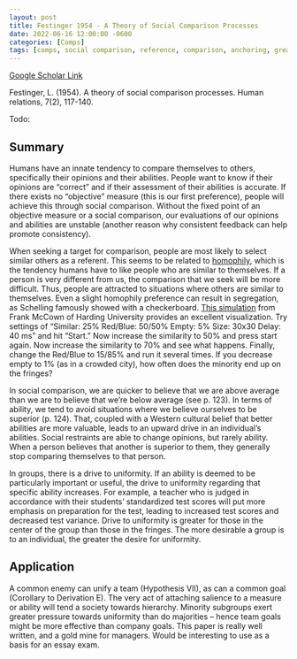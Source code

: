 ```yaml
---
layout: post
title: Festinger 1954 - A Theory of Social Comparison Processes
date: 2022-06-16 12:00:00 -0600
categories: [Comps]
tags: [comps, social comparison, reference, comparison, anchoring, great paper]
---
```

[Google Scholar Link](https://scholar.google.com/scholar?hl=en&as_sdt=0%2C45&q=A+theory+of+social+comparison+processes.&btnG=&oq=A+theory+of+social+comparison+processes)

Festinger, L. (1954). A theory of social comparison processes. Human relations, 7(2), 117-140. 

Todo: 
## Summary
Humans have an innate tendency to compare themselves to others, specifically their opinions and their abilities.  People want to know if their opinions are “correct” and if their assessment of their abilities is accurate.  If there exists no “objective” measure (this is our first preference), people will achieve this through social comparison.  Without the fixed point of an objective measure or a social comparison, our evaluations of our opinions and abilities are unstable (another reason why consistent feedback can help promote consistency).

When seeking a target for comparison, people are most likely to select similar others as a referent.  This seems to be related to [homophily](https://dictionary.apa.org/homophily), which is the tendency humans have to like people who are similar to themselves.  If a person is very different from us, the comparison that we seek will be more difficult.  Thus, people are attracted to situations where others are similar to themselves.  Even a slight homophily preference can result in segregation, as Schelling famously showed with a checkerboard.  [This simulation](http://nifty.stanford.edu/2014/mccown-schelling-model-segregation/) from Frank McCown of Harding University provides an excellent visualization.  Try settings of “Similar: 25%  Red/Blue: 50/50%  Empty: 5%  Size: 30x30  Delay: 40 ms” and hit “Start.”  Now increase the similarity to 50% and press start again.  Now increase the similarity to 70% and see what happens. Finally, change the Red/Blue to 15/85% and run it several times.  If you decrease empty to 1% (as in a crowded city), how often does the minority end up on the fringes?

In social comparison, we are quicker to believe that we are above average than we are to believe that we’re below average (see p. 123).  In terms of ability, we tend to avoid situations where we believe ourselves to be superior (p. 124).  That, coupled with a Western cultural belief that better abilities are more valuable, leads to an upward drive in an individual’s abilities.  Social restraints are able to change opinions, but rarely ability.  When a person believes that another is superior to them, they generally stop comparing themselves to that person.

In groups, there is a drive to uniformity.  If an ability is deemed to be particularly important or useful, the drive to uniformity regarding that specific ability increases.  For example, a teacher who is judged in accordance with their students’ standardized test scores will put more emphasis on preparation for the test, leading to increased test scores and decreased test variance.  Drive to uniformity is greater for those in the center of the group than those in the fringes.  The more desirable a group is to an individual, the greater the desire for uniformity.

## Application
A common enemy can unify a team (Hypothesis VII), as can a common goal (Corollary to Derivation E).  The very act of attaching salience to a measure or ability will tend a society towards hierarchy.  Minority subgroups exert greater pressure towards uniformity than do majorities – hence team goals might be more effective than company goals.  This paper is really well written, and a gold mine for managers.  Would be interesting to use as a basis for an essay exam.